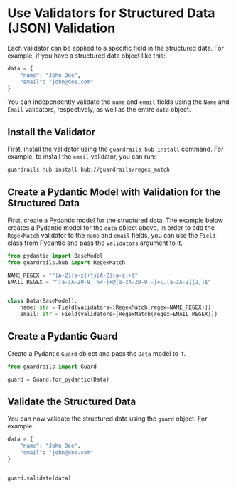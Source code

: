 # Use Validators for Structured Data (JSON) Validation

Each validator can be applied to a specific field in the structured data. For example, if you have a structured data object like this:

```py
data = {
    "name": "John Doe",
    "email": "john@doe.com"
}
```

You can independently validate the `name` and `email` fields using the `Name` and `Email` validators, respectively, as well as the entire `data` object.

## Install the Validator

First, install the validator using the `guardrails hub install` command. For example, to install the `email` validator, you can run:

```bash
guardrails hub install hub://guardrails/regex_match

```

## Create a Pydantic Model with Validation for the Structured Data

First, create a Pydantic model for the structured data. The example below creates a Pydantic model for the `data` object above. In order to add the `RegexMatch` validator to the `name` and `email` fields, you can use the `Field` class from Pydantic and pass the `validators` argument to it.

```py
from pydantic import BaseModel
from guardrails.hub import RegexMatch

NAME_REGEX = "^[A-Z][a-z]+\s[A-Z][a-z]+$"
EMAIL_REGEX = "^[a-zA-Z0-9._%+-]+@[a-zA-Z0-9.-]+\.[a-zA-Z]{2,}$"


class Data(BaseModel):
    name: str = Field(validators=[RegexMatch(regex=NAME_REGEX)])
    email: str = Field(validators=[RegexMatch(regex=EMAIL_REGEX)])
```

## Create a Pydantic Guard

Create a Pydantic `Guard` object and pass the `Data` model to it.

```py
from guardrails import Guard

guard = Guard.for_pydantic(Data)
```

## Validate the Structured Data

You can now validate the structured data using the `guard` object. For example:

```py
data = {
    "name": "John Doe",
    "email": "john@doe.com"
}


guard.validate(data)
```
